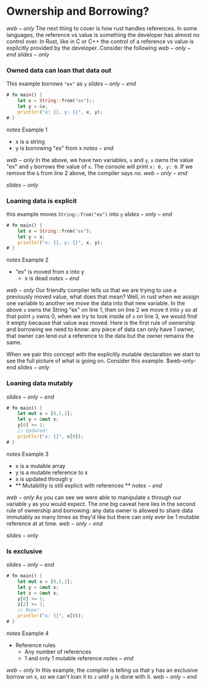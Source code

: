 # Ownership and Borrowing?
$web-only$
The next thing to cover is how rust handles references. In some languages, the reference vs value is something the developer has almost no control over. In Rust, like in C or C++ the control of a reference vs value is explicitly provided by the developer. Consider the following
$web-only-end$
$slides-only$
### Owned data can loan that data out
This example borrows `"ex"` as `y`
$slides-only-end$
```rust
# fn main() {
    let x = String::from("ex");;
    let y = &x;
    println!("x: {}, y: {}", x, y); 
# }
```
$notes$
Example 1
- x is a string
- y is borrowing "ex" from x
$notes-end$

$web-only$
In the above, we have two variables, `x` and `y`, `x` owns the value "ex" and `y` borrows the value of `x`. The console will print `x: 0, y: 0`. If we remove the `&` from line 2 above, the compiler says no.
$web-only-end$

$slides-only$
### Loaning data is explicit
this example moves `String::from("ex")` into `y`
$slides-only-end$
```rust
# fn main() {
    let x = String::from("ex");
    let y = x;
    println!("x: {}, y: {}", x, y);
# }
```
$notes$
Example 2
- "ex" is moved from x into y
  - x is dead
$notes-end$

$web-only$
Our friendly complier tells us that we are trying to use a previously moved value, what does that mean? Well, in rust when we assign one variable to another we _move_ the data into that new variable. In the above `x` owns the String "ex" on line 1, then on line 2 we move it into `y` so at that point `y` owns 0, when we try to look inside of `x` on line 3, we would find it empty because that value was moved. Here is the first rule of ownership and borrowing we need to know: any piece of data can only have 1 owner, that owner can lend out a reference to the data but the owner remains the same.

When we pair this concept with the explicitly mutable declaration we start to see the full picture of what is going on. Consider this example.
$web-only-end
$slides-only$
### Loaning data mutably

$slides-only-end$
```rust
# fn main() {
    let mut x = [0,1,2];
    let y = &mut x;
    y[0] += 1;
    // Updated!
    println!("x: {}", x[0]);
# }
```

$notes$
Example 3
- x is a mutable array
- y is a mutable reference to x
- x is updated through y
- ** Mutability is still explicit with references **
$notes-end$

$web-only$
As you can see we were able to manipulate x through our variable `y` as you would expect. The one big caveat here lies in the second rule of ownership and borrowing: any data owner is allowed to share data immutably as many times as they'd like but there can only ever be 1 mutable reference at at time. 
$web-only-end$

$slides-only$
### Is exclusive
$slides-only-end$
```rust
# fn main() {
    let mut x = [0,1,2];
    let y = &mut x;
    let z = &mut x;
    y[0] += 1;
    z[2] += 1;
    // Nope!
    println!("x: {}", x[0]);
# }
```
$notes$
Example 4
- Reference rules
  - Any number of references
  - 1 and only 1 mutable reference
$notes-end$

$web-only$
In this example, the compiler is telling us that y has an exclusive borrow on x, so we can't loan it to `z` until `y` is done with it. 
$web-only-end$